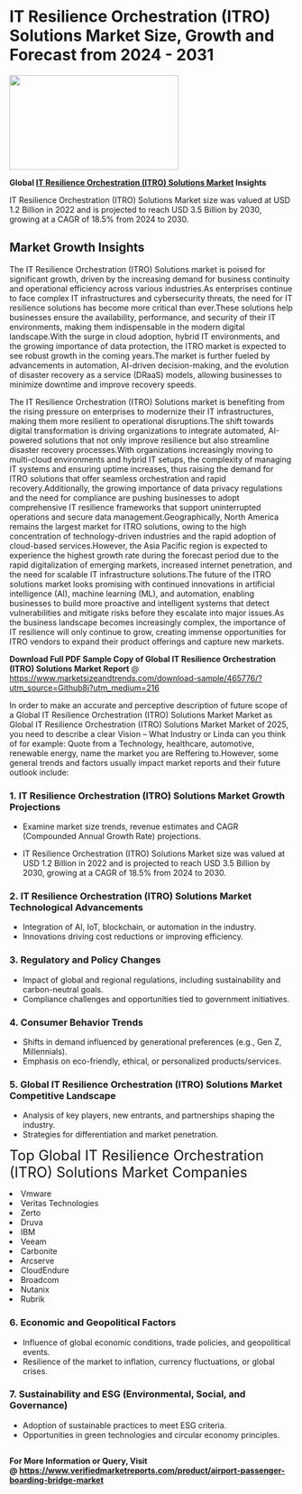 <H1>IT Resilience Orchestration (ITRO) Solutions Market Size, Growth and Forecast from 2024 - 2031</H1><img class="aligncenter size-medium wp-image-584254" src="https://thirdeyenews.in/wp-content/uploads/2024/09/Global-Market-Research-300x168.jpeg" alt="" width="300" height="168" /><p><strong>Global&nbsp;<a href="https://www.marketsizeandtrends.com/download-sample/465776/?utm_source=Github8j?utm_medium=216">IT Resilience Orchestration (ITRO) Solutions Market</a> Insights</strong></p><p>IT Resilience Orchestration (ITRO) Solutions Market size was valued at USD 1.2 Billion in 2022 and is projected to reach USD 3.5 Billion by 2030, growing at a CAGR of 18.5% from 2024 to 2030.</p><p><h2>Market Growth Insights</h2> <p>The IT Resilience Orchestration (ITRO) Solutions market is poised for significant growth, driven by the increasing demand for business continuity and operational efficiency across various industries.As enterprises continue to face complex IT infrastructures and cybersecurity threats, the need for IT resilience solutions has become more critical than ever.These solutions help businesses ensure the availability, performance, and security of their IT environments, making them indispensable in the modern digital landscape.With the surge in cloud adoption, hybrid IT environments, and the growing importance of data protection, the ITRO market is expected to see robust growth in the coming years.The market is further fueled by advancements in automation, AI-driven decision-making, and the evolution of disaster recovery as a service (DRaaS) models, allowing businesses to minimize downtime and improve recovery speeds.</p> <p>The IT Resilience Orchestration (ITRO) Solutions market is benefiting from the rising pressure on enterprises to modernize their IT infrastructures, making them more resilient to operational disruptions.The shift towards digital transformation is driving organizations to integrate automated, AI-powered solutions that not only improve resilience but also streamline disaster recovery processes.With organizations increasingly moving to multi-cloud environments and hybrid IT setups, the complexity of managing IT systems and ensuring uptime increases, thus raising the demand for ITRO solutions that offer seamless orchestration and rapid recovery.Additionally, the growing importance of data privacy regulations and the need for compliance are pushing businesses to adopt comprehensive IT resilience frameworks that support uninterrupted operations and secure data management.Geographically, North America remains the largest market for ITRO solutions, owing to the high concentration of technology-driven industries and the rapid adoption of cloud-based services.However, the Asia Pacific region is expected to experience the highest growth rate during the forecast period due to the rapid digitalization of emerging markets, increased internet penetration, and the need for scalable IT infrastructure solutions.The future of the ITRO solutions market looks promising with continued innovations in artificial intelligence (AI), machine learning (ML), and automation, enabling businesses to build more proactive and intelligent systems that detect vulnerabilities and mitigate risks before they escalate into major issues.As the business landscape becomes increasingly complex, the importance of IT resilience will only continue to grow, creating immense opportunities for ITRO vendors to expand their product offerings and capture new markets.</p> <p><span class=""><strong>Download Full PDF Sample Copy of Global IT Resilience Orchestration (ITRO) Solutions Market Report</strong> @ <a href="https://www.marketsizeandtrends.com/download-sample/465776/?utm_source=Github8j?utm_medium=216" target="_blank">https://www.marketsizeandtrends.com/download-sample/465776/?utm_source=Github8j?utm_medium=216</a></span></p><p>In order to make an accurate and perceptive description of future scope of a Global&nbsp;IT Resilience Orchestration (ITRO) Solutions Market Market as Global&nbsp;IT Resilience Orchestration (ITRO) Solutions Market Market of 2025, you need to describe a clear Vision &ndash; What Industry or Linda can you think of for example: Quote from a Technology, healthcare, automotive, renewable energy, name the market you are Reffering to.However, some general trends and factors usually impact market reports and their future outlook include:</p><h3>1.&nbsp;<strong>IT Resilience Orchestration (ITRO) Solutions Market Growth Projections</strong></h3><ul><li>Examine market size trends, revenue estimates and CAGR (Compounded Annual Growth Rate) projections.</li><li><p>IT Resilience Orchestration (ITRO) Solutions Market size was valued at USD 1.2 Billion in 2022 and is projected to reach USD 3.5 Billion by 2030, growing at a CAGR of 18.5% from 2024 to 2030.</p></li></ul><h3>2.&nbsp;<strong>IT Resilience Orchestration (ITRO) Solutions Market Technological Advancements</strong></h3><ul><li>Integration of AI, IoT, blockchain, or automation in the industry.</li><li>Innovations driving cost reductions or improving efficiency.</li></ul><h3>3.&nbsp;<strong>Regulatory and Policy Changes</strong></h3><ul><li>Impact of global and regional regulations, including sustainability and carbon-neutral goals.</li><li>Compliance challenges and opportunities tied to government initiatives.</li></ul><h3>4.&nbsp;<strong>Consumer Behavior Trends</strong></h3><ul><li>Shifts in demand influenced by generational preferences (e.g., Gen Z, Millennials).</li><li>Emphasis on eco-friendly, ethical, or personalized products/services.</li></ul><h3>5.&nbsp;<strong>Global IT Resilience Orchestration (ITRO) Solutions Market Competitive Landscape</strong></h3><ul><li>Analysis of key players, new entrants, and partnerships shaping the industry.</li><li>Strategies for differentiation and market penetration.</li></ul><p data-pm-slice="1 1 []"><span style="color: inherit; font-family: inherit; font-size: 25px;">Top Global IT Resilience Orchestration (ITRO) Solutions Market Companies</span></p><div class="" data-test-id=""><p><li>Vmware</li><li> Veritas Technologies</li><li> Zerto</li><li> Druva</li><li> IBM</li><li> Veeam</li><li> Carbonite</li><li> Arcserve</li><li> CloudEndure</li><li> Broadcom</li><li> Nutanix</li><li> Rubrik</li></p></div><h3>6.&nbsp;<strong>Economic and Geopolitical Factors</strong></h3><ul><li>Influence of global economic conditions, trade policies, and geopolitical events.</li><li>Resilience of the market to inflation, currency fluctuations, or global crises.</li></ul><h3>7.&nbsp;<strong>Sustainability and ESG (Environmental, Social, and Governance)</strong></h3><ul><li>Adoption of sustainable practices to meet ESG criteria.</li><li>Opportunities in green technologies and circular economy principles.</li></ul><h2><strong style="font-size: 14px;">For More Information or Query, Visit @&nbsp;</strong><a style="background-color: #ffffff; font-size: 14px;" href="https://www.marketsizeandtrends.com/report/it-resilience-orchestration-itro-solutions-market/" target="_blank">https://www.verifiedmarketreports.com/product/airport-passenger-boarding-bridge-market</a></h2>